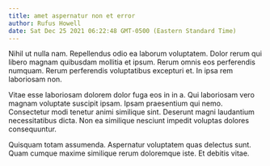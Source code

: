 ```yaml
---
title: amet aspernatur non et error
author: Rufus Howell
date: Sat Dec 25 2021 06:22:48 GMT-0500 (Eastern Standard Time)
---
```

Nihil ut nulla nam. Repellendus odio ea laborum voluptatem. Dolor rerum qui libero magnam quibusdam mollitia et ipsum. Rerum omnis eos perferendis numquam. Rerum perferendis voluptatibus excepturi et. In ipsa rem laboriosam non.

 Vitae esse laboriosam dolorem dolor fuga eos in in a. Qui laboriosam vero magnam voluptate suscipit ipsam. Ipsam praesentium qui nemo. Consectetur modi tenetur animi similique sint. Deserunt magni laudantium necessitatibus dicta. Non ea similique nesciunt impedit voluptas dolores consequuntur.

 Quisquam totam assumenda. Aspernatur voluptatem quas delectus sunt. Quam cumque maxime similique rerum doloremque iste. Et debitis vitae.